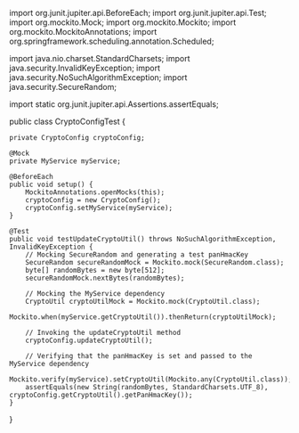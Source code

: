import org.junit.jupiter.api.BeforeEach;
import org.junit.jupiter.api.Test;
import org.mockito.Mock;
import org.mockito.Mockito;
import org.mockito.MockitoAnnotations;
import org.springframework.scheduling.annotation.Scheduled;

import java.nio.charset.StandardCharsets;
import java.security.InvalidKeyException;
import java.security.NoSuchAlgorithmException;
import java.security.SecureRandom;

import static org.junit.jupiter.api.Assertions.assertEquals;

public class CryptoConfigTest {

    private CryptoConfig cryptoConfig;

    @Mock
    private MyService myService;

    @BeforeEach
    public void setup() {
        MockitoAnnotations.openMocks(this);
        cryptoConfig = new CryptoConfig();
        cryptoConfig.setMyService(myService);
    }

    @Test
    public void testUpdateCryptoUtil() throws NoSuchAlgorithmException, InvalidKeyException {
        // Mocking SecureRandom and generating a test panHmacKey
        SecureRandom secureRandomMock = Mockito.mock(SecureRandom.class);
        byte[] randomBytes = new byte[512];
        secureRandomMock.nextBytes(randomBytes);

        // Mocking the MyService dependency
        CryptoUtil cryptoUtilMock = Mockito.mock(CryptoUtil.class);
        Mockito.when(myService.getCryptoUtil()).thenReturn(cryptoUtilMock);

        // Invoking the updateCryptoUtil method
        cryptoConfig.updateCryptoUtil();

        // Verifying that the panHmacKey is set and passed to the MyService dependency
        Mockito.verify(myService).setCryptoUtil(Mockito.any(CryptoUtil.class));
        assertEquals(new String(randomBytes, StandardCharsets.UTF_8), cryptoConfig.getCryptoUtil().getPanHmacKey());
    }
}
